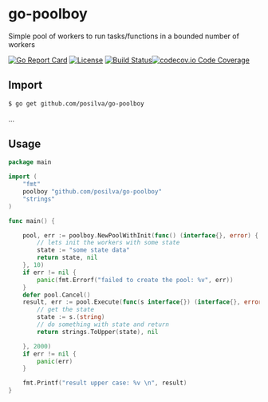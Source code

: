 # go-poolboy
Simple pool of workers to run tasks/functions in a bounded number of workers

[![Go Report Card](https://goreportcard.com/badge/github.com/posilva/go-poolboy)](https://goreportcard.com/report/github.com/posilva/go-poolboy)  [![License](https://img.shields.io/badge/License-MIT-blue.svg)](https://github.com/posilva/go-poolboy/blob/master/LICENSE) [![Build Status](https://travis-ci.org/posilva/go-poolboy.svg?branch=master)](https://travis-ci.org/posilva/go-poolboy)[![codecov.io Code Coverage](https://img.shields.io/codecov/c/github/posilva/go-poolboy.svg)](https://codecov.io/github/posilva/go-poolboy?branch=master)

## Import
```bash
$ go get github.com/posilva/go-poolboy
```
...
## Usage
```go
package main

import (
	"fmt"
	poolboy "github.com/posilva/go-poolboy"
	"strings"
)

func main() {

	pool, err := poolboy.NewPoolWithInit(func() (interface{}, error) {
		// lets init the workers with some state
		state := "some state data"
		return state, nil
	}, 10)
	if err != nil {
		panic(fmt.Errorf("failed to create the pool: %v", err))
	}
	defer pool.Cancel()
	result, err := pool.Execute(func(s interface{}) (interface{}, error) {
		// get the state
		state := s.(string)
		// do something with state and return
		return strings.ToUpper(state), nil

	}, 2000)
	if err != nil {
		panic(err)
	}

	fmt.Printf("result upper case: %v \n", result)
}
```